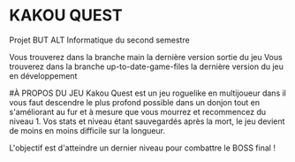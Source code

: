 # KAKOU QUEST
Projet BUT ALT Informatique du second semestre

Vous trouverez dans la branche main la dernière version sortie du jeu
Vous trouverez dans la branche up-to-date-game-files la dernière version du jeu en développement

#À PROPOS DU JEU
Kakou Quest est un jeu roguelike en multijoueur dans il vous faut descendre le plus profond possible dans un donjon tout en s'améliorant au fur et à mesure que vous mourrez et recommencez du niveau 1. 
Vos stats et niveau étant sauvegardés après la mort, le jeu devient de moins en moins difficile sur la longueur.

L'objectif est d'atteindre un dernier niveau pour combattre le BOSS final !
